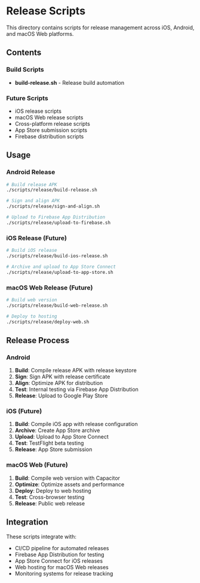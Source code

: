 # Release Scripts

This directory contains scripts for release management across iOS, Android, and macOS Web platforms.

## Contents

### Build Scripts
- **build-release.sh** - Release build automation

### Future Scripts
- iOS release scripts
- macOS Web release scripts
- Cross-platform release scripts
- App Store submission scripts
- Firebase distribution scripts

## Usage

### Android Release
```bash
# Build release APK
./scripts/release/build-release.sh

# Sign and align APK
./scripts/release/sign-and-align.sh

# Upload to Firebase App Distribution
./scripts/release/upload-to-firebase.sh
```

### iOS Release (Future)
```bash
# Build iOS release
./scripts/release/build-ios-release.sh

# Archive and upload to App Store Connect
./scripts/release/upload-to-app-store.sh
```

### macOS Web Release (Future)
```bash
# Build web version
./scripts/release/build-web-release.sh

# Deploy to hosting
./scripts/release/deploy-web.sh
```

## Release Process

### Android
1. **Build**: Compile release APK with release keystore
2. **Sign**: Sign APK with release certificate
3. **Align**: Optimize APK for distribution
4. **Test**: Internal testing via Firebase App Distribution
5. **Release**: Upload to Google Play Store

### iOS (Future)
1. **Build**: Compile iOS app with release configuration
2. **Archive**: Create App Store archive
3. **Upload**: Upload to App Store Connect
4. **Test**: TestFlight beta testing
5. **Release**: App Store submission

### macOS Web (Future)
1. **Build**: Compile web version with Capacitor
2. **Optimize**: Optimize assets and performance
3. **Deploy**: Deploy to web hosting
4. **Test**: Cross-browser testing
5. **Release**: Public web release

## Integration

These scripts integrate with:
- CI/CD pipeline for automated releases
- Firebase App Distribution for testing
- App Store Connect for iOS releases
- Web hosting for macOS Web releases
- Monitoring systems for release tracking

